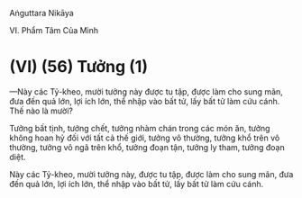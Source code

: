 Aṅguttara Nikāya

VI. Phẩm Tâm Của Mình

# (VI) (56) Tưởng (1)

—Này các Tỷ-kheo, mười tưởng này được tu tập, được làm cho sung mãn, đưa đến quả lớn, lợi ích lớn, thể nhập vào bất tử, lấy bất tử làm cứu cánh. Thế nào là mười?

Tưởng bất tịnh, tưởng chết, tưởng nhàm chán trong các món ăn, tưởng không hoan hỷ đối với tất cả thế giới, tưởng vô thường, tưởng khổ trên vô thường, tưởng vô ngã trên khổ, tưởng đoạn tận, tưởng ly tham, tưởng đoạn diệt.

Này các Tỷ-kheo, mười tưởng này, được tu tập, được làm cho sung mãn, đưa đến quả lớn, lợi ích lớn, thể nhập vào bất tử, lấy bất tử làm cứu cánh.

